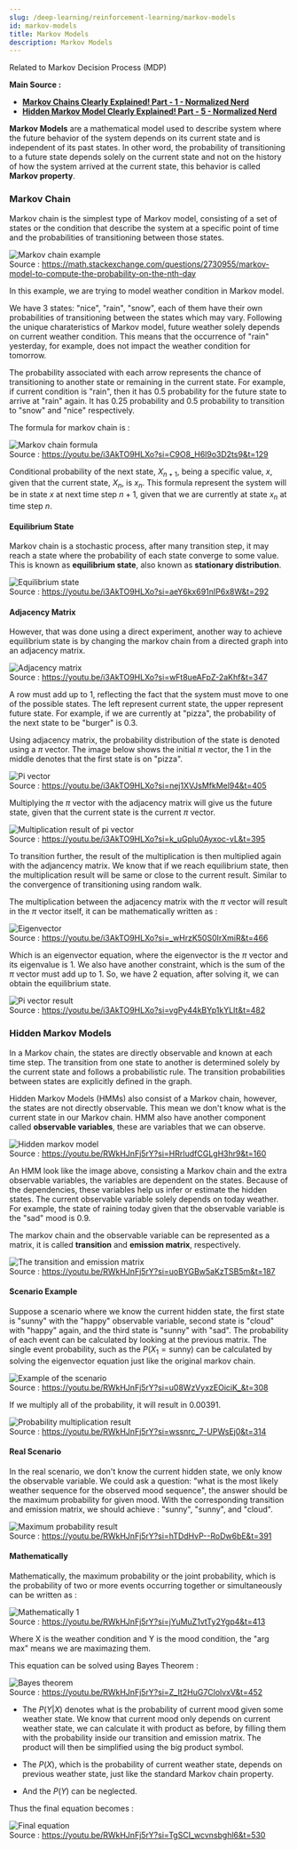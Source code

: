 ```yaml
---
slug: /deep-learning/reinforcement-learning/markov-models
id: markov-models
title: Markov Models
description: Markov Models
---
```


Related to Markov Decision Process (MDP)

**Main Source :**

- **[Markov Chains Clearly Explained! Part - 1 - Normalized Nerd](https://youtu.be/i3AkTO9HLXo?si=zrwm_M_hDVTET2Pv)**
- **[Hidden Markov Model Clearly Explained! Part - 5 - Normalized Nerd](https://youtu.be/RWkHJnFj5rY?si=hgmQRyM2Za9v6McB)**

**Markov Models** are a mathematical model used to describe system where the future behavior of the system depends on its current state and is independent of its past states. In other word, the probability of transitioning to a future state depends solely on the current state and not on the history of how the system arrived at the current state, this behavior is called **Markov property**.

### Markov Chain

Markov chain is the simplest type of Markov model, consisting of a set of states or the condition that describe the system at a specific point of time and the probabilities of transitioning between those states.

![Markov chain example](./markov-chain.png)  
Source : https://math.stackexchange.com/questions/2730955/markov-model-to-compute-the-probability-on-the-nth-day

In this example, we are trying to model weather condition in Markov model.

We have 3 states: "nice", "rain", "snow", each of them have their own probabilities of transitioning between the states which may vary. Following the unique charateristics of Markov model, future weather solely depends on current weather condition. This means that the occurrence of "rain" yesterday, for example, does not impact the weather condition for tomorrow.

The probability associated with each arrow represents the chance of transitioning to another state or remaining in the current state. For example, if current condition is "rain", then it has 0.5 probability for the future state to arrive at "rain" again. It has 0.25 probability and 0.5 probability to transition to "snow" and "nice" respectively.

The formula for markov chain is :

![Markov chain formula](./markov-chain-formula.png)  
Source : https://youtu.be/i3AkTO9HLXo?si=C9O8_H6l9o3D2ts9&t=129

Conditional probability of the next state, $X_{n+1}$, being a specific value, $x$, given that the current state, $X_n$, is $x_n$. This formula represent the system will be in state $x$ at next time step $n+1$, given that we are currently at state $x_n$ at time step $n$.

#### Equilibrium State

Markov chain is a stochastic process, after many transition step, it may reach a state where the probability of each state converge to some value. This is known as **equilibrium state**, also known as **stationary distribution**.

![Equilibrium state](./equilibrium-state.png)  
Source : https://youtu.be/i3AkTO9HLXo?si=aeY6kx691nIP6x8W&t=292

#### Adjacency Matrix

However, that was done using a direct experiment, another way to achieve equilibrium state is by changing the markov chain from a directed graph into an adjacency matrix.

![Adjacency matrix](./adjacency-matrix.png)  
Source : https://youtu.be/i3AkTO9HLXo?si=wFt8ueAFpZ-2aKhf&t=347

A row must add up to 1, reflecting the fact that the system must move to one of the possible states. The left represent current state, the upper represent future state. For example, if we are currently at "pizza", the probability of the next state to be "burger" is 0.3.

Using adjacency matrix, the probability distribution of the state is denoted using a $\pi$ vector. The image below shows the initial $\pi$ vector, the 1 in the middle denotes that the first state is on "pizza".

![Pi vector](./pi-vector.png)  
Source : https://youtu.be/i3AkTO9HLXo?si=nej1XVJsMfkMel94&t=405

Multiplying the $\pi$ vector with the adjacency matrix will give us the future state, given that the current state is the current $\pi$ vector.

![Multiplication result of pi vector](./multiplication-result.png)  
Source : https://youtu.be/i3AkTO9HLXo?si=k_uGplu0Ayxoc-vL&t=395

To transition further, the result of the multiplication is then multiplied again with the adjancency matrix. We know that if we reach equilibrium state, then the multiplication result will be same or close to the current result. Similar to the convergence of transitioning using random walk.

The multiplication between the adjacency matrix with the $\pi$ vector will result in the $\pi$ vector itself, it can be mathematically written as :

![Eigenvector](./eigenvector.png)  
Source : https://youtu.be/i3AkTO9HLXo?si=_wHrzK50S0IrXmiR&t=466

Which is an eigenvector equation, where the eigenvector is the $\pi$ vector and its eigenvalue is 1. We also have another constraint, which is the sum of the $\pi$ vector must add up to 1. So, we have 2 equation, after solving it, we can obtain the equilibrium state.

![Pi vector result](./pi-vector-result.png)  
Source : https://youtu.be/i3AkTO9HLXo?si=vgPy44kBYp1kYLIt&t=482

### Hidden Markov Models

In a Markov chain, the states are directly observable and known at each time step. The transition from one state to another is determined solely by the current state and follows a probabilistic rule. The transition probabilities between states are explicitly defined in the graph.

Hidden Markov Models (HMMs) also consist of a Markov chain, however, the states are not directly observable. This mean we don't know what is the current state in our Markov chain. HMM also have another component called **observable variables**, these are variables that we can observe.

![Hidden markov model](./hidden-markov-model.png)  
Source : https://youtu.be/RWkHJnFj5rY?si=HRrIudfCGLgH3hr9&t=160

An HMM look like the image above, consisting a Markov chain and the extra observable variables, the variables are dependent on the states. Because of the dependencies, these variables help us infer or estimate the hidden states. The current observable variable solely depends on today weather. For example, the state of raining today given that the observable variable is the "sad" mood is 0.9.

The markov chain and the observable variable can be represented as a matrix, it is called **transition** and **emission matrix**, respectively.

![The transition and emission matrix](./matrix.png)  
Source : https://youtu.be/RWkHJnFj5rY?si=uoBYGBw5aKzTSB5m&t=187

#### Scenario Example

Suppose a scenario where we know the current hidden state, the first state is "sunny" with the "happy" observable variable, second state is "cloud" with "happy" again, and the third state is "sunny" with "sad". The probability of each event can be calculated by looking at the previous matrix. The single event probability, such as the $P(X_1 = \text{sunny})$ can be calculated by solving the eigenvector equation just like the original markov chain.

![Example of the scenario](./example-scenario.png)  
Source : https://youtu.be/RWkHJnFj5rY?si=u08WzVyxzEOiciK_&t=308

If we multiply all of the probability, it will result in 0.00391.

![Probability multiplication result](./probability-multiplication-result.png)  
Source : https://youtu.be/RWkHJnFj5rY?si=wssnrc_7-UPWsEj0&t=314

#### Real Scenario

In the real scenario, we don't know the current hidden state, we only know the observable variable. We could ask a question: "what is the most likely weather sequence for the observed mood sequence", the answer should be the maximum probability for given mood. With the corresponding transition and emission matrix, we should achieve : "sunny", "sunny", and "cloud".

![Maximum probability result](./maximum-probability.png)  
Source : https://youtu.be/RWkHJnFj5rY?si=hTDdHvP--RoDw6bE&t=391

#### Mathematically

Mathematically, the maximum probability or the joint probability, which is the probability of two or more events occurring together or simultaneously can be written as :

![Mathematically 1](./mathematically-1.png)  
Source : https://youtu.be/RWkHJnFj5rY?si=jYuMuZ1vtTy2Ygp4&t=413

Where X is the weather condition and Y is the mood condition, the "arg max" means we are maximazing them.

This equation can be solved using Bayes Theorem :

![Bayes theorem](./bayes-theorem.png)  
Source : https://youtu.be/RWkHJnFj5rY?si=Z_It2HuG7ClolvxV&t=452

- The $P(Y|X)$ denotes what is the probability of current mood given some weather state. We know that current mood only depends on current weather state, we can calculate it with product as before, by filling them with the probability inside our transition and emission matrix. The product will then be simplified using the big product symbol.

- The $P(X)$, which is the probability of current weather state, depends on previous weather state, just like the standard Markov chain property.

- And the $P(Y)$ can be neglected.

Thus the final equation becomes :

![Final equation](./final-equation.png)  
Source : https://youtu.be/RWkHJnFj5rY?si=TgSCI_wcvnsbghl6&t=530
